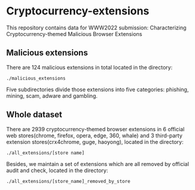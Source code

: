 # Cryptocurrency-extensions
This repository contains data for WWW2022 submission: Characterizing Cryptocurrency-themed Malicious Browser Extensions

## Malicious extensions
There are 124 malicious extensions in total located in the directory:

```shell
./malicious_extensions
```

Five subdirectories divide those extensions into five categories: phishing, mining, scam, adware and gambling.

## Whole dataset
There are 2939 cryptocurrency-themed browser extensions in 6 official web stores(chrome, firefox, opera, edge, 360, whale) and 3 third-party extension stores(crx4chrome, guge, haoyong), located in the directory:

```shell
./all_extensions/[store name]
```

Besides, we maintain a set of extensions which are all removed by official audit and check, located in the directory:

```shell
./all_extensions/[store_name]_removed_by_store
```
